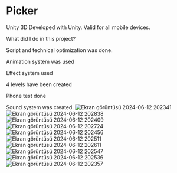 # Picker
 Unity 3D
Developed with Unity. Valid for all mobile devices.

What did I do in this project?

Script and technical optimization was done.

Animation system was used

Effect system used

4 levels have been created

Phone test done

Sound system was created.
![Ekran görüntüsü 2024-06-12 202341](https://github.com/Nhuseyinozen/Picker/assets/149398357/0bef60fb-a9df-41a3-868a-1602cbb2eeba)
![Ekran görüntüsü 2024-06-12 202838](https://github.com/Nhuseyinozen/Picker/assets/149398357/957bbe9c-9aff-40a1-b897-9009fc9b7fb8)
![Ekran görüntüsü 2024-06-12 202409](https://github.com/Nhuseyinozen/Picker/assets/149398357/93c07437-f850-4da0-8dcb-0dff68a6f870)
![Ekran görüntüsü 2024-06-12 202724](https://github.com/Nhuseyinozen/Picker/assets/149398357/7a75900a-bf1e-42bd-9e8b-1e57a6d979c6)
![Ekran görüntüsü 2024-06-12 202456](https://github.com/Nhuseyinozen/Picker/assets/149398357/4a76e3bc-52a1-405e-a702-95262660c4f8)
![Ekran görüntüsü 2024-06-12 202511](https://github.com/Nhuseyinozen/Picker/assets/149398357/8d2f83dd-cfee-444b-8a81-8d559580fbb6)
![Ekran görüntüsü 2024-06-12 202611](https://github.com/Nhuseyinozen/Picker/assets/149398357/6f6c0e21-0f06-4f69-9a78-8fdb9a9fdfd5)
![Ekran görüntüsü 2024-06-12 202547](https://github.com/Nhuseyinozen/Picker/assets/149398357/cb1a9004-bfb2-4b5b-85c8-a67ef178534d)
![Ekran görüntüsü 2024-06-12 202536](https://github.com/Nhuseyinozen/Picker/assets/149398357/dbc7e302-2b90-4e85-b148-fdb7a89ec298)
![Ekran görüntüsü 2024-06-12 202357](https://github.com/Nhuseyinozen/Picker/assets/149398357/4dec2e8b-4fac-470d-ab32-9931db28cbe3)

